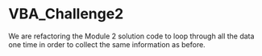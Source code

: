 # VBA_Challenge2
We are refactoring the Module 2 solution code to loop through all the data one time in order to collect the same information as before.
